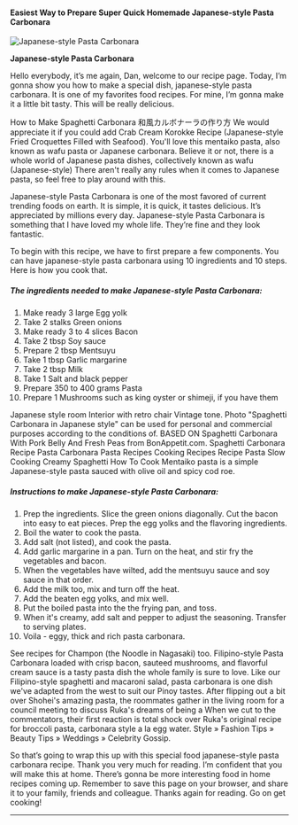             

#### Easiest Way to Prepare Super Quick Homemade Japanese-style Pasta Carbonara

![Japanese-style Pasta Carbonara](https://img-global.cpcdn.com/recipes/5346236514172928/751x532cq70/japanese-style-pasta-carbonara-recipe-main-photo.jpg)

**Japanese-style Pasta Carbonara**

Hello everybody, it’s me again, Dan, welcome to our recipe page. Today, I’m gonna show you how to make a special dish, japanese-style pasta carbonara. It is one of my favorites food recipes. For mine, I’m gonna make it a little bit tasty. This will be really delicious.

How to Make Spaghetti Carbonara 和風カルボナーラの作り方 We would appreciate it if you could add Crab Cream Korokke Recipe (Japanese-style Fried Croquettes Filled with Seafood). You'll love this mentaiko pasta, also known as wafu pasta or Japanese carbonara. Believe it or not, there is a whole world of Japanese pasta dishes, collectively known as wafu (Japanese-style) There aren't really any rules when it comes to Japanese pasta, so feel free to play around with this.

Japanese-style Pasta Carbonara is one of the most favored of current trending foods on earth. It is simple, it is quick, it tastes delicious. It’s appreciated by millions every day. Japanese-style Pasta Carbonara is something that I have loved my whole life. They’re fine and they look fantastic.

To begin with this recipe, we have to first prepare a few components. You can have japanese-style pasta carbonara using 10 ingredients and 10 steps. Here is how you cook that.

##### The ingredients needed to make Japanese-style Pasta Carbonara:

1.  Make ready 3 large Egg yolk
2.  Take 2 stalks Green onions
3.  Make ready 3 to 4 slices Bacon
4.  Take 2 tbsp Soy sauce
5.  Prepare 2 tbsp Mentsuyu
6.  Take 1 tbsp Garlic margarine
7.  Take 2 tbsp Milk
8.  Take 1 Salt and black pepper
9.  Prepare 350 to 400 grams Pasta
10.  Prepare 1 Mushrooms such as king oyster or shimeji, if you have them

Japanese style room Interior with retro chair Vintage tone. Photo "Spaghetti Carbonara in Japanese style" can be used for personal and commercial purposes according to the conditions of. BASED ON Spaghetti Carbonara With Pork Belly And Fresh Peas from BonAppetit.com. Spaghetti Carbonara Recipe Pasta Carbonara Pasta Recipes Cooking Recipes Recipe Pasta Slow Cooking Creamy Spaghetti How To Cook Mentaiko pasta is a simple Japanese-style pasta sauced with olive oil and spicy cod roe.

##### Instructions to make Japanese-style Pasta Carbonara:

1.  Prep the ingredients. Slice the green onions diagonally. Cut the bacon into easy to eat pieces. Prep the egg yolks and the flavoring ingredients.
2.  Boil the water to cook the pasta.
3.  Add salt (not listed), and cook the pasta.
4.  Add garlic margarine in a pan. Turn on the heat, and stir fry the vegetables and bacon.
5.  When the vegetables have wilted, add the mentsuyu sauce and soy sauce in that order.
6.  Add the milk too, mix and turn off the heat.
7.  Add the beaten egg yolks, and mix well.
8.  Put the boiled pasta into the the frying pan, and toss.
9.  When it's creamy, add salt and pepper to adjust the seasoning. Transfer to serving plates.
10.  Voila - eggy, thick and rich pasta carbonara.

See recipes for Champon (the Noodle in Nagasaki) too. Filipino-style Pasta Carbonara loaded with crisp bacon, sauteed mushrooms, and flavorful cream sauce is a tasty pasta dish the whole family is sure to love. Like our Filipino-style spaghetti and macaroni salad, pasta carbonara is one dish we've adapted from the west to suit our Pinoy tastes. After flipping out a bit over Shohei's amazing pasta, the roommates gather in the living room for a council meeting to discuss Ruka's dreams of being a When we cut to the commentators, their first reaction is total shock over Ruka's original recipe for broccoli pasta, carbonara style a la egg water. Style » Fashion Tips » Beauty Tips » Weddings » Celebrity Gossip.

So that’s going to wrap this up with this special food japanese-style pasta carbonara recipe. Thank you very much for reading. I’m confident that you will make this at home. There’s gonna be more interesting food in home recipes coming up. Remember to save this page on your browser, and share it to your family, friends and colleague. Thanks again for reading. Go on get cooking!

* * *